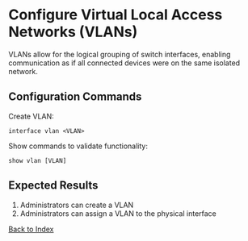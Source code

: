 # Configure Virtual Local Access Networks (VLANs)

VLANs allow for the logical grouping of switch interfaces, enabling communication as if all connected devices were on the same isolated network.

## Configuration Commands

Create VLAN:

```text
interface vlan <VLAN>
```

Show commands to validate functionality:

```text
show vlan [VLAN]
```

## Expected Results

1. Administrators can create a VLAN
2. Administrators can assign a VLAN to the physical interface

[Back to Index](../README.md)
